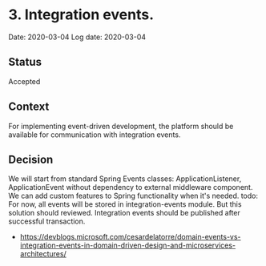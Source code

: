 # 3. Integration events.
Date: 2020-03-04
Log date: 2020-03-04

## Status
Accepted

## Context
For implementing event-driven development, the platform should be available for communication with integration events.

## Decision
We will start from standard Spring Events classes: ApplicationListener, ApplicationEvent without dependency to external middleware component. We can add custom features to Spring functionality when it's needed.
todo: For now, all events will be stored in integration-events module. But this solution should reviewed. Integration events should be published after successful transaction.
- https://devblogs.microsoft.com/cesardelatorre/domain-events-vs-integration-events-in-domain-driven-design-and-microservices-architectures/
